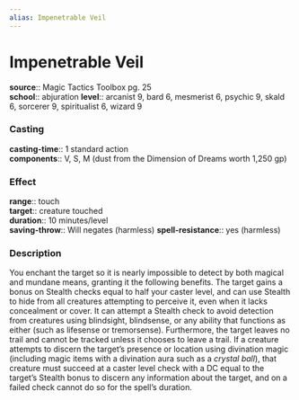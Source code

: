 ```yaml
---
alias: Impenetrable Veil
---
```


# Impenetrable Veil 

**source**:: Magic Tactics Toolbox pg. 25  
**school**:: abjuration
**level**:: arcanist 9, bard 6, mesmerist 6, psychic 9, skald 6, sorcerer 9, spiritualist 6, wizard 9

### Casting 

**casting-time**:: 1 standard action  
**components**:: V, S, M (dust from the Dimension of Dreams worth 1,250 gp)

### Effect 

**range**:: touch  
**target**:: creature touched  
**duration**:: 10 minutes/level  
**saving-throw**:: Will negates (harmless)
**spell-resistance**:: yes (harmless)

### Description 

You enchant the target so it is nearly impossible to detect by both magical and mundane means, granting it the following benefits. The target gains a bonus on Stealth checks equal to half your caster level, and can use Stealth to hide from all creatures attempting to perceive it, even when it lacks concealment or cover. It can attempt a Stealth check to avoid detection from creatures using blindsight, blindsense, or any ability that functions as either (such as lifesense or tremorsense). Furthermore, the target leaves no trail and cannot be tracked unless it chooses to leave a trail. If a creature attempts to discern the target’s presence or location using divination magic (including magic items with a divination aura such as a *crystal ball*), that creature must succeed at a caster level check with a DC equal to the target’s Stealth bonus to discern any information about the target, and on a failed check cannot do so for the spell’s duration.
